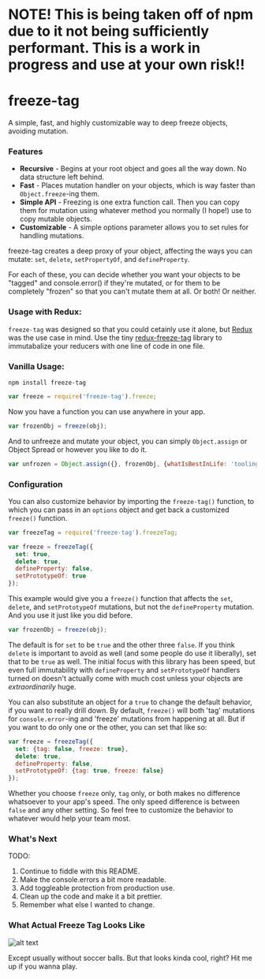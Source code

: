 # NOTE! This is being taken off of npm due to it not being sufficiently performant. This is a work in progress and use at your own risk!!

# freeze-tag

A simple, fast, and highly customizable way to deep freeze objects, avoiding mutation.

### Features

* **Recursive** - Begins at your root object and goes all the way down. No data structure left behind.
* **Fast** - Places mutation handler on your objects, which is way faster than `Object.freeze`-ing them.
* **Simple API** - Freezing is one extra function call. Then you can copy them for mutation using whatever method you normally (I hope!) use to copy mutable objects.
* **Customizable** - A simple options parameter allows you to set rules for handling mutations.

freeze-tag creates a deep proxy of your object, affecting the ways you can mutate: `set`, `delete`, `setPropertyOf`, and `defineProperty`.

For each of these, you can decide whether you want your objects to be "tagged" and console.error() if they're mutated, or for them to be completely "frozen" so that you can't mutate them at all. Or both! Or neither.

### Usage with Redux:

`freeze-tag` was designed so that you could cetainly use it alone, but [Redux][Redux] was the use case in mind. Use the tiny [redux-freeze-tag][redux-freeze-tag] library to immutabalize your reducers with one line of code in one file.

### Vanilla Usage:

```shell
npm install freeze-tag
```

```javascript
var freeze = require('freeze-tag').freeze;
```

Now you have a function you can use anywhere in your app.

```javascript
var frozenObj = freeze(obj);
```

And to unfreeze and mutate your object, you can simply `Object.assign` or Object Spread or however you like to do it.

```javascript
var unfrozen = Object.assign({}, frozenObj, {whatIsBestInLife: 'tooling'});
```

### Configuration

You can also customize behavior by importing the `freeze-tag()` function, to which you can pass in an `options` object and get back a customized `freeze()` function.

```javascript
var freezeTag = require('freeze-tag').freezeTag;

var freeze = freezeTag({
  set: true,
  delete: true,
  defineProperty: false,
  setPrototypeOf: true
});
```

This example would give you a `freeze()` function that affects the `set`, `delete`, and `setPrototypeOf` mutations, but not the `defineProperty` mutation. And you use it just like you did before.

```javascript
var frozenObj = freeze(obj);
```

The default is for `set` to be `true` and the other three `false`. If you think `delete` is important to avoid as well (and some people do use it liberally), set that to be `true` as well. The initial focus with this library has been speed, but even full immutability with `defineProperty` and `setPrototypeOf` handlers turned on doesn't actually come with much cost unless your objects are _extraordinarily_ huge.

You can also substitute an object for a `true` to change the default behavior, if you want to really drill down. By default, `freeze()` will both 'tag' mutations for `console.error`-ing and 'freeze' mutations from happening at all. But if you want to do only one or the other, you can set that like so:

```javascript
var freeze = freezeTag({
  set: {tag: false, freeze: true},
  delete: true,
  defineProperty: false,
  setPrototypeOf: {tag: true, freeze: false}
});
```

Whether you choose `freeze` only, `tag` only, or both makes no difference whatsoever to your app's speed. The only speed difference is between `false` and any other setting. So feel free to customize the behavior to whatever would help your team most.

### What's Next

TODO:
1. Continue to fiddle with this README.
2. Make the console.errors a bit more readable.
3. Add toggleable protection from production use.
4. Clean up the code and make it a bit prettier.
5. Remember what else I wanted to change.

### What Actual Freeze Tag Looks Like

![alt text][freeze tag gif]

Except usually without soccer balls. But that looks kinda cool, right? Hit me up if you wanna play.

[Redux]: https://redux.js.org/
[redux-freeze-tag]: https://github.com/abbreviatedman/redux-freeze-tag
[freeze tag gif]: http://www.footy4kids.co.uk/wp-content/uploads/2015/09/freeze.gif "freeze tag gif? FREEZE TAG GIF."
